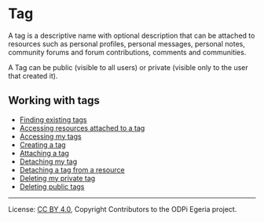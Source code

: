 <!-- SPDX-License-Identifier: CC-BY-4.0 -->
<!-- Copyright Contributors to the ODPi Egeria project. -->

# Tag

A tag is a descriptive name with optional description that can be
attached to resources such as personal profiles, personal messages, personal notes,
community forums and forum contributions, comments and communities.

A Tag can be public (visible to all users) or private (visible only to the user that created it).

## Working with tags

* [Finding existing tags](../scenarios/finding-a-tag.md)
* [Accessing resources attached to a tag](../scenarios/accessing-tagged-resources.md)
* [Accessing my tags](../scenarios/accessing-my-tags.md)
* [Creating a tag](../scenarios/creating-a-tag.md)
* [Attaching a tag](../scenarios/attaching-a-tag.md)
* [Detaching my tag](../scenarios/detaching-my-tag.md)
* [Detaching a tag from a resource](../scenarios/detaching-a-tag.md)
* [Deleting my private tag](../scenarios/removing-my-tag.md)
* [Deleting public tags](../scenarios/removing-a-tag.md)




----
License: [CC BY 4.0](https://creativecommons.org/licenses/by/4.0/),
Copyright Contributors to the ODPi Egeria project.
